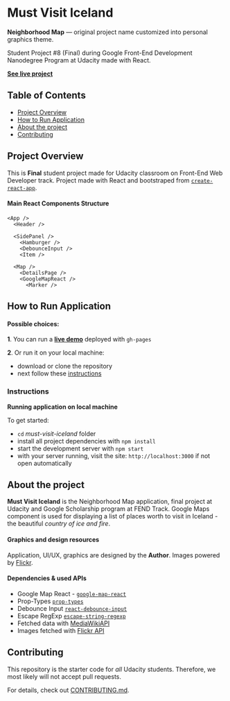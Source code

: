 # Must Visit Iceland

**Neighborhood Map** — original project name customized into personal graphics theme.

Student Project #8 (Final) during Google Front-End Development Nanodegree Program at Udacity made with React.

**[See live project](https://dominicom.github.io/must-visit-iceland/)**


## Table of Contents

* [Project Overview](#project-overview)
* [How to Run Application](#how-to-run-application)
* [About the project](#about-the-project)
* [Contributing](#contributing)

## Project Overview

This is **Final** student project made for Udacity classroom on Front-End Web Developer track. Project made with React and bootstraped from [`create-react-app`](https://github.com/facebook/create-react-app).


#### Main React Components Structure
```
<App />
  <Header />

  <SidePanel />
    <Hamburger />
    <DebounceInput />
    <Item />

  <Map />
    <DetailsPage />
    <GoogleMapReact />
      <Marker />

```



## How to Run Application

#### Possible choices:

**1**. You can run a **[live demo](https://dominicom.github.io/must-visit-iceland/)** deployed with `gh-pages`

**2**. Or run it on your local machine:
* download or clone the repository
* next follow these [instructions](#instructions)



### Instructions
**Running application on local machine**

To get started:

* `cd` _must-visit-iceland_ folder
* install all project dependencies with `npm install`
* start the development server with `npm start`
* with your server running, visit the site: `http://localhost:3000` if not open automatically

## About the project

**Must Visit Iceland** is the Neighborhood Map application, final project at Udacity and Google Scholarship program at FEND Track.
Google Maps component is used for displaying a list of places worth to visit in Iceland - the beautiful _country of ice and fire_.

#### Graphics and design resources

Application, UI/UX, graphics are designed by the **Author**. Images powered by [Flickr]('https://www.flickr.com/').

#### Dependencies & used APIs

* Google Map React - [`google-map-react`](https://www.npmjs.com/package/google-map-react)
* Prop-Types [`prop-types`](https://www.npmjs.com/package/prop-types)
* Debounce Input [`react-debounce-input`](https://www.npmjs.com/package/react-debounce-input)
* Escape RegExp [`escape-string-regexp`](https://www.npmjs.com/package/escape-string-regexp)
* Fetched data with [MediaWikiAPI](https://www.mediawiki.org/wiki/API:Main_page)
* Images fetched with [Flickr API](https://www.flickr.com/services/api/flickr.photos.search.html)



## Contributing

This repository is the starter code for _all_ Udacity students. Therefore, we most likely will not accept pull requests.

For details, check out [CONTRIBUTING.md](CONTRIBUTING.md).
